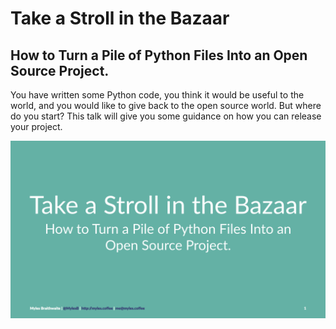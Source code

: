# Take a Stroll in the Bazaar

## How to Turn a Pile of Python Files Into an Open Source Project.

You have written some Python code, you think it would be useful to the world, and you would like to give back to the open source world. But where do you start? This talk will give you some guidance on how you can release your project.

![Title Slide](title-slide.png)